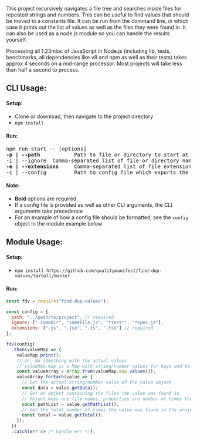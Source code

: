 This project recursively navigates a file tree and searches inside files for repeated strings and numbers. This can be useful to find values that should be moved to a constants file. It can be run from the command line, in which case it prints out the list of values as well as the files they were found in. It can also be used as a node.js module so you can handle the results yourself.

Processing all 1.23mloc of JavaScript in Node.js (including lib, tests, benchmarks, all dependencies like v8 and npm as well as their tests) takes approx 4 seconds on a mid-range processor. Most projects will take less than half a second to process.

## CLI Usage:

#### Setup:

- Clone or download, then navigate to the project directory
- `npm install`

#### Run:

<pre>
npm run start -- [options]
<b>-p | --path</b>           Path to file or directory to start at
-i | --ignore  Comma-separated list of file or directory names to ignore, compatible with globs
<b>-e | --extensions</b>     Comma-separated list of file extensions to read from
-c | --config         Path to config file which exports the above values
</pre>

#### Note:

- **Bold** options are required
- If a config file is provided as well as other CLI arguments, the CLI arguments take precedence
- For an example of how a config file should be formatted, see the `config` object in the module example below

## Module Usage:

#### Setup:

- `npm install https://github.com/qualitymanifest/find-dup-values/tarball/master`

#### Run:

```js
const fdv = require("find-dup-values");

const config = {
  path: "../path/to/project", // required
  ignore: [".someDir", "someFile.js", "*test*", "*spec.js"],
  extensions: [".js", ".jsx", ".ts", ".tsx"] // required
};

fdv(config)
  .then(valueMap => {
    valueMap.print();
    // or, do something with the actual values
    // valueMap.map is a Map with string/number values for keys and Value objects for properties
    const valueArray = Array.from(valueMap.map.values());
    valueArray.forEach(value => {
      // Get the actual string/number value of the Value object
      const data = value.getData();
      // Get an object containing the files the value was found in
      // Object keys are file names, properties are number of times the value was found in that file
      const pathList = value.getPathList();
      // Get the total number of times the value was found in the project
      const total = value.getTotal();
    });
  })
  .catch(err => /* handle err */);
```

